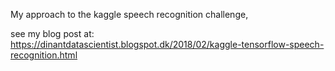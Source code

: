 My approach to the kaggle speech recognition challenge,

see my blog post at: https://dinantdatascientist.blogspot.dk/2018/02/kaggle-tensorflow-speech-recognition.html

